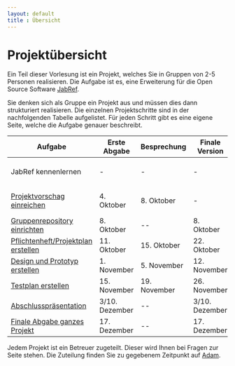 ```yaml
---
layout: default
title : Übersicht
---
```


# Projektübersicht

Ein Teil dieser Vorlesung ist ein Projekt, welches Sie in Gruppen von 2-5 Personen realisieren. 
Die Aufgabe ist es, eine Erweiterung für die Open Source Software [JabRef](https://www.jabref.org/). 

Sie denken sich als Gruppe ein Projekt aus und müssen dies dann strukturiert realisieren. Die einzelnen Projektschritte sind in der nachfolgenden Tabelle aufgelistet. Für jeden Schritt gibt es eine eigene Seite, welche die Aufgabe genauer beschreibt.


| Aufgabe |  Erste Abgabe | Besprechung | Finale Version | Bemerkung |
|---------|--------|---------------------|---------|-----------|
| JabRef kennenlernen | - | - | - | Eigene Experimente / Übungen 1 - 4 |
| [Projektvorschag einreichen](./projektvorschlag.md)  | 4. Oktober | 8. Oktober | - | Projektbeginn ist der 8. Oktober |
| [Gruppenrepository einrichten](./group-repository) | 8. Oktober | --   | 8. Oktober | | 
| [Pflichtenheft/Projektplan erstellen](./requirements) | 11. Oktober | 15. Oktober  | 22. Oktober |  | 
| [Design und Prototyp erstellen](./technical-doc) | 1. November | 5. November | 12. November | |
| [Testplan erstellen](./testplan) | 15. November | 19. November | 26. November| |
| [Abschlusspräsentation](./presentation) | 3/10. Dezember |  --  | 3/10. Dezember | Präsentationen vor Ort | 
| [Finale Abgabe ganzes Projekt](./submission) | 17. Dezember | --  | 17. Dezember |



Jedem Projekt ist ein Betreuer zugeteilt. Dieser wird Ihnen bei Fragen zur Seite stehen. Die Zuteilung finden Sie zu gegebenem Zeitpunkt auf [Adam](https://adam.unibas.ch/goto_adam_crs_1738211.html).


